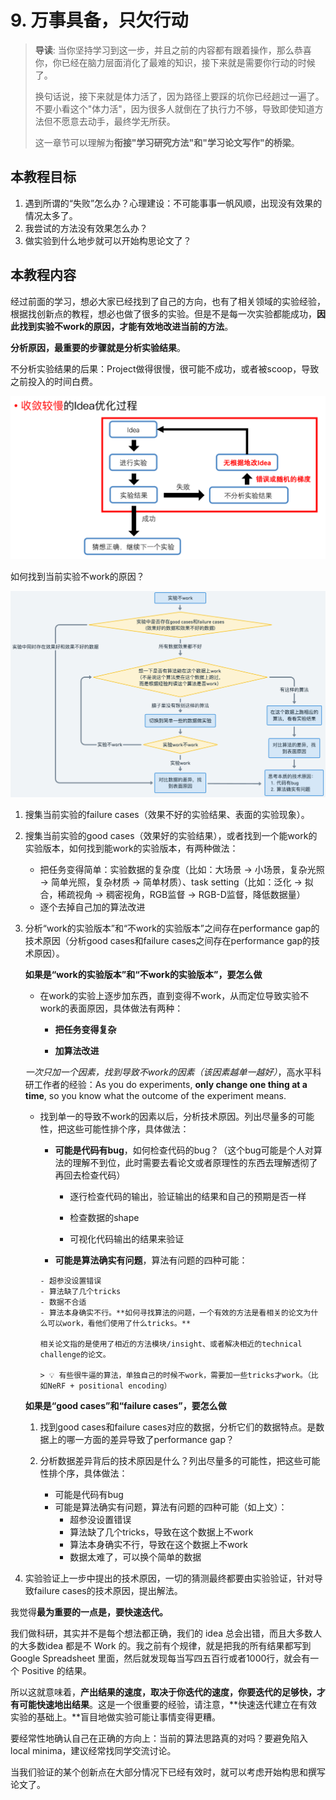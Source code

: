 # 9. 万事具备，只欠行动

> **导读**: 当你坚持学习到这一步，并且之前的内容都有跟着操作，那么恭喜你，你已经在脑力层面消化了最难的知识，接下来就是需要你行动的时候了。
>
> 换句话说，接下来就是体力活了，因为路径上要踩的坑你已经趟过一遍了。不要小看这个"体力活"，因为很多人就倒在了执行力不够，导致即使知道方法但不愿意去动手，最终学无所获。
>
> 这一章节可以理解为**衔接"学习研究方法"和"学习论文写作"的桥梁**。
## 本教程目标
1. 遇到所谓的“失败”怎么办？心理建设：不可能事事一帆风顺，出现没有效果的情况太多了。
2. 我尝试的方法没有效果怎么办？
3. 做实验到什么地步就可以开始构思论文了？
## 本教程内容

经过前面的学习，想必大家已经找到了自己的方向，也有了相关领域的实验经验，根据找创新点的教程，想必也做了很多的实验。但是不是每一次实验都能成功，**因此找到实验不work的原因，才能有效地改进当前的方法**。

**分析原因，最重要的步骤就是分析实验结果**。

不分析实验结果的后果：Project做得很慢，很可能不成功，或者被scoop，导致之前投入的时间白费。

![](img/1-1.png)

如何找到当前实验不work的原因？

![](img/1-2.png)

1. 搜集当前实验的failure cases（效果不好的实验结果、表面的实验现象）。
2. 搜集当前实验的good cases（效果好的实验结果），或者找到一个能work的实验版本，如何找到能work的实验版本，有两种做法：
   - 把任务变得简单：实验数据的复杂度（比如：大场景 → 小场景，复杂光照 → 简单光照，复杂材质 → 简单材质）、task setting（比如：泛化 → 拟合，稀疏视角 → 稠密视角，RGB监督 → RGB-D监督，降低数据量）
   - 逐个去掉自己加的算法改进
3. 分析“work的实验版本”和“不work的实验版本”之间存在performance gap的技术原因（分析good cases和failure cases之间存在performance gap的技术原因）。

   

   **如果是“work的实验版本”和“不work的实验版本”，要怎么做**

   - 在work的实验上逐步加东西，直到变得不work，从而定位导致实验不work的表面原因，具体做法有两种：

     - **把任务变得复杂**

     - **加算法改进**

   *一次只加一个因素，找到导致不work的因素（该因素越单一越好）*，高水平科研工作者的经验：As you do experiments, **only change one thing at a time**, so you know what the outcome of the experiment means.

   

   - 找到单一的导致不work的因素以后，分析技术原因。列出尽量多的可能性，把这些可能性排个序，具体做法：

      - **可能是代码有bug**，如何检查代码的bug？（这个bug可能是个人对算法的理解不到位，此时需要去看论文或者原理性的东西去理解透彻了再回去检查代码）

        - 逐行检查代码的输出，验证输出的结果和自己的预期是否一样

        - 检查数据的shape

        - 可视化代码输出的结果来验证

        

      -    **可能是算法确实有问题**，算法有问题的四种可能：

         - 超参没设置错误
         - 算法缺了几个tricks
         - 数据不合适
         - 算法本身确实不行。**如何寻找算法的问题，一个有效的方法是看相关的论文为什么可以work，看他们使用了什么tricks。**

         相关论文指的是使用了相近的方法模块/insight、或者解决相近的technical challenge的论文。

         > 💡 有些很牛逼的算法，单独自己的时候不work，需要加一些tricks才work。（比如NeRF + positional encoding）


   **如果是“good cases”和“failure cases”，要怎么做**

   1. 找到good cases和failure cases对应的数据，分析它们的数据特点。是数据上的哪一方面的差异导致了performance gap？

   2. 分析数据差异背后的技术原因是什么？列出尽量多的可能性，把这些可能性排个序，具体做法：

      - 可能是代码有bug
      - 可能是算法确实有问题，算法有问题的四种可能（如上文）：
        - 超参没设置错误
        - 算法缺了几个tricks，导致在这个数据上不work
        - 算法本身确实不行，导致在这个数据上不work
        - 数据太难了，可以换个简单的数据

3. 实验验证上一步中提出的技术原因，一切的猜测最终都要由实验验证，针对导致failure cases的技术原因，提出解法。

   

我觉得**最为重要的一点是，要快速迭代。**

我们做科研，其实并不是每个想法都正确，我们的 idea 总会出错，而且大多数人的大多数idea 都是不 Work 的。我之前有个规律，就是把我的所有结果都写到Google Spreadsheet 里面，然后就发现每当写四五百行或者1000行，就会有一个 Positive 的结果。

所以这就意味着，**产出结果的速度，取决于你迭代的速度，你要迭代的足够快，才有可能快速地出结果**。这是一个很重要的经验，请注意，**快速迭代建立在有效实验的基础上。**盲目地做实验可能让事情变得更糟。

要经常性地确认自己在正确的方向上：当前的算法思路真的对吗？要避免陷入local minima，建议经常找同学交流讨论。

当我们验证的某个创新点在大部分情况下已经有效时，就可以考虑开始构思和撰写论文了。

